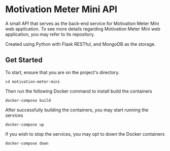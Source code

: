 # Motivation Meter Mini API

A small API that serves as the back-end service for Motivation Meter Mini web application. To see more details regarding Motivation Meter Mini web application, you may refer to its repository.

Created using Python with Flask RESTful, and MongoDB as the storage.


## Get Started

To start, ensure that you are on the project's directory.
```
cd motivation-meter-mini
```

Then run the following Docker command to install build the containers
```
docker-compose build
```

After successfully building the containers, you may start running the services
```
docker-compose up
```

If you wish to stop the services, you may opt to down the Docker containers
```
docker-compose down
```